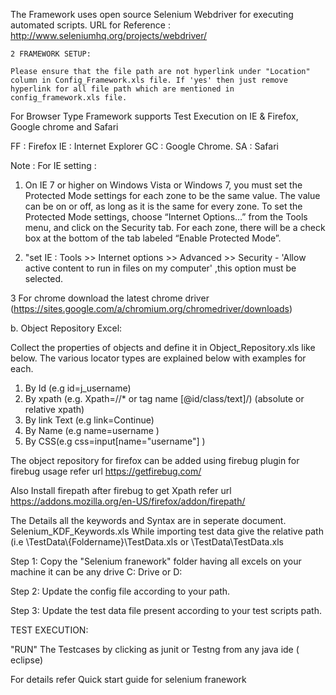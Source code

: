 The Framework uses open source Selenium Webdriver for executing automated scripts.
    URL for Reference : http://www.seleniumhq.org/projects/webdriver/
    
    
    2 FRAMEWORK SETUP:
    
    Please ensure that the file path are not hyperlink under "Location" column in Config_Framework.xls file. If 'yes' then just remove hyperlink for all file path which are mentioned in config_framework.xls file.

 
For Browser Type Framework supports  Test Execution on IE & Firefox, Google chrome and Safari

FF : Firefox
IE : Internet Explorer
GC : Google Chrome.
SA : Safari

Note : For IE setting : 
1.	On IE 7 or higher on Windows Vista or Windows 7, you must set the Protected Mode settings for each zone to be the same value. The value can be on or off, as long as it is the same for every zone. To set the Protected Mode settings, choose “Internet Options…” from the Tools menu, and click on the Security tab. For each zone, there will be a check box at the bottom of the tab labeled “Enable Protected Mode”.

2.	"set IE :  Tools >> Internet options >> Advanced >> Security - 'Allow active content to run in files on my computer' ,this option must be selected.

3 For chrome download the latest chrome driver (https://sites.google.com/a/chromium.org/chromedriver/downloads)


b. Object Repository Excel:

Collect the properties of objects and define it in
Object_Repository.xls like below.
The various locator types are explained below with examples for each. 
1.	By Id (e.g id=j_username)
2.	By xpath (e.g. Xpath=//* or tag name [@id/class/text]/) (absolute or relative xpath)
3.	By link Text (e.g link=Continue)
4.	By Name (e.g name=username )
5.	By CSS(e.g css=input[name="username"] )



The object repository for firefox can be added using firebug plugin for firebug usage refer url https://getfirebug.com/

Also Install firepath after firebug to get Xpath refer url
https://addons.mozilla.org/en-US/firefox/addon/firepath/

The Details all the keywords and Syntax are in seperate document.
Selenium_KDF_Keywords.xls
While importing test data give the relative path (i.e \\TestData\\{Foldername}\\TestData.xls or \\TestData\\TestData.xls


Step 1: Copy the "Selenium franework" folder having all excels on your machine it can be any drive C: Drive or D: 

Step 2: Update the config file  according to your path.

 
Step 3: Update the test data file present according to your test scripts path.

TEST EXECUTION:

"RUN" The Testcases by clicking as junit or Testng from any java ide ( eclipse)


For details refer Quick start guide for selenium franework




